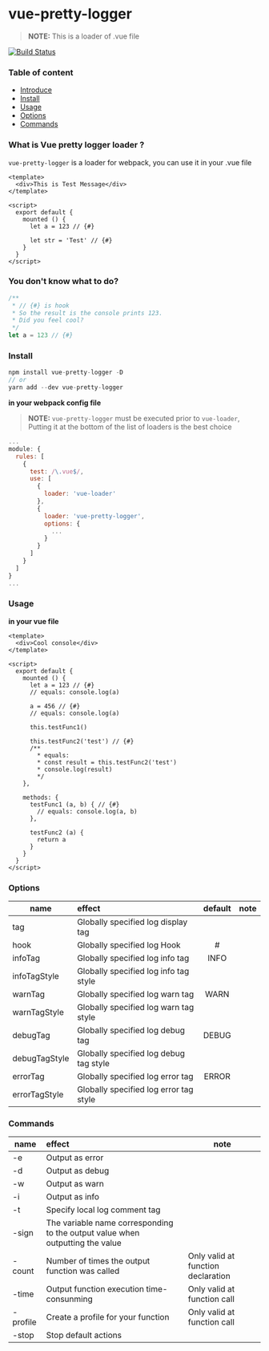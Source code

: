 # vue-pretty-logger

> **NOTE:** This is a loader of .vue file

[![Build Status](https://travis-ci.org/TaroXin/vue-pretty-logger.svg?branch=master)](https://travis-ci.org/TaroXin/vue-pretty-logger)

### Table of content

* [Introduce](#introduce)
* [Install](#install)
* [Usage](#usage)
* [Options](#options)
* [Commands](#commands)

<span id="introduce"></span>
### What is Vue pretty logger loader ?
`vue-pretty-logger` is a loader for webpack, you can use it  in your .vue file

``` vue
<template>
  <div>This is Test Message</div>
</template>

<script>
  export default {
    mounted () {
      let a = 123 // {#}

      let str = 'Test' // {#}
    }
  }
</script>
```

### You don't know what to do?

``` javascript
/**
 * // {#} is hook
 * So the result is the console prints 123.
 * Did you feel cool?
 */
let a = 123 // {#}
```

<span id="install"></span>
### Install

``` javascript
npm install vue-pretty-logger -D
// or
yarn add --dev vue-pretty-logger
```
 **in your webpack config file** 
> **NOTE:** `vue-pretty-logger` must be executed prior to `vue-loader`, Putting it at the bottom of the list of loaders is the best choice
``` javascript
...
module: {
  rules: [
    {
      test: /\.vue$/,
      use: [
        {
          loader: 'vue-loader'
        },
        {
          loader: 'vue-pretty-logger',
          options: {
            ...
          }
        }
      ]
    }
  ]
}
...
```

<span id="usage"></span>
### Usage

**in your vue file**
``` vue
<template>
  <div>Cool console</div>
</template>

<script>
  export default {
    mounted () {
      let a = 123 // {#}
      // equals: console.log(a)

      a = 456 // {#}
      // equals: console.log(a)
    
      this.testFunc1()

      this.testFunc2('test') // {#}
      /**
        * equals:
        * const result = this.testFunc2('test')
        * console.log(result)
        */
    },

    methods: {
      testFunc1 (a, b) { // {#}
        // equals: console.log(a, b)
      },

      testFunc2 (a) {
        return a
      }
    }
  }
</script>
```

<span id="options"></span>
### Options
| name | effect | default |note |
| - | :- | :-: | -: | 
| tag | Globally specified log display tag  |  |  |
| hook | Globally specified log Hook  | # |  |
| infoTag | Globally specified log info tag  | INFO |  |
| infoTagStyle | Globally specified log info tag style  |  |  |
| warnTag | Globally specified log warn tag  | WARN |  |
| warnTagStyle | Globally specified log warn tag style  |  |  |
| debugTag | Globally specified log debug tag  | DEBUG |  |
| debugTagStyle | Globally specified log debug tag style  |  |  |
| errorTag | Globally specified log error tag  | ERROR |  |
| errorTagStyle | Globally specified log error tag style  |  |  |


<span id="commands"></span>
### Commands

| name | effect | note |
| - | :- | - |
| -e | Output as error |  |
| -d | Output as debug |  |
| -w | Output as warn |  |
| -i | Output as info |  |
| -t | Specify local log comment tag |  |
| -sign | The variable name corresponding to the output value when outputting the value |  |
| -count | Number of times the output function was called | Only valid at function declaration |
| -time | Output function execution time-consunming | Only valid at function call |
| -profile | Create a profile for your function | Only valid at function call |
| -stop | Stop default actions | |



